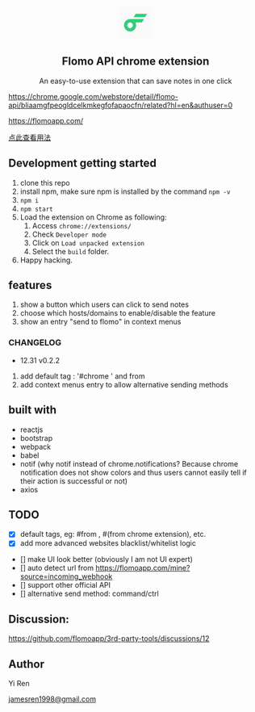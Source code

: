 <p align="center">

<img src="src/assets/img/logo-192.png" width="64"/>
  <h2 align="center">Flomo API chrome extension</h2>

  <p align="center">
    An easy-to-use extension that can save notes in one click

  </p>
</p>

https://chrome.google.com/webstore/detail/flomo-api/bliaamgfpeogldcelkmkegfofapaocfn/related?hl=en&authuser=0

https://flomoapp.com/

[点此查看用法](usage_zh.md)

## Development getting started

1. clone this repo
2. install npm, make sure npm is installed by the command `npm -v`
3. `npm i`
4. `npm start`
5. Load the extension on Chrome as following:
   1. Access `chrome://extensions/`
   2. Check `Developer mode`
   3. Click on `Load unpacked extension`
   4. Select the `build` folder.
6. Happy hacking.

## features

1. show a button which users can click to send notes
2. choose which hosts/domains to enable/disable the feature
3. show an entry "send to flomo" in context menus

### CHANGELOG

- 12.31 v0.2.2

1. add default tag : '#chrome ' and from <url>
2. add context menus entry to allow alternative sending methods

## built with

- reactjs
- bootstrap
- webpack
- babel
- notif (why notif instead of chrome.notifications? Because chrome notification does not show colors and thus users cannot easily tell if their action is successful or not)
- axios

## TODO

- [x] default tags, eg: #from <url>, #(from chrome extension), etc.
- [x] add more advanced websites blacklist/whitelist logic
- [] make UI look better (obviously I am not UI expert)
- [] auto detect url from https://flomoapp.com/mine?source=incoming_webhook
- [] support other official API
- [] alternative send method: command/ctrl

## Discussion:

https://github.com/flomoapp/3rd-party-tools/discussions/12

## Author

Yi Ren

jamesren1998@gmail.com
